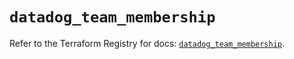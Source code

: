 # `datadog_team_membership`

Refer to the Terraform Registry for docs: [`datadog_team_membership`](https://registry.terraform.io/providers/datadog/datadog/3.36.0/docs/resources/team_membership).
